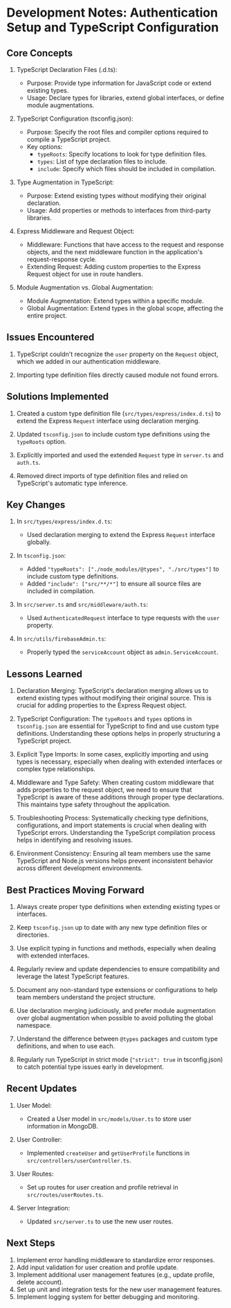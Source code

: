 # Development Notes: Authentication Setup and TypeScript Configuration

## Core Concepts

1. TypeScript Declaration Files (.d.ts):
   - Purpose: Provide type information for JavaScript code or extend existing types.
   - Usage: Declare types for libraries, extend global interfaces, or define module augmentations.

2. TypeScript Configuration (tsconfig.json):
   - Purpose: Specify the root files and compiler options required to compile a TypeScript project.
   - Key options: 
     - `typeRoots`: Specify locations to look for type definition files.
     - `types`: List of type declaration files to include.
     - `include`: Specify which files should be included in compilation.

3. Type Augmentation in TypeScript:
   - Purpose: Extend existing types without modifying their original declaration.
   - Usage: Add properties or methods to interfaces from third-party libraries.

4. Express Middleware and Request Object:
   - Middleware: Functions that have access to the request and response objects, and the next middleware function in the application's request-response cycle.
   - Extending Request: Adding custom properties to the Express Request object for use in route handlers.

5. Module Augmentation vs. Global Augmentation:
   - Module Augmentation: Extend types within a specific module.
   - Global Augmentation: Extend types in the global scope, affecting the entire project.

## Issues Encountered

1. TypeScript couldn't recognize the `user` property on the `Request` object, which we added in our authentication middleware.

2. Importing type definition files directly caused module not found errors.

## Solutions Implemented

1. Created a custom type definition file (`src/types/express/index.d.ts`) to extend the Express `Request` interface using declaration merging.

2. Updated `tsconfig.json` to include custom type definitions using the `typeRoots` option.

3. Explicitly imported and used the extended `Request` type in `server.ts` and `auth.ts`.

4. Removed direct imports of type definition files and relied on TypeScript's automatic type inference.

## Key Changes

1. In `src/types/express/index.d.ts`:
   - Used declaration merging to extend the Express `Request` interface globally.

2. In `tsconfig.json`:
   - Added `"typeRoots": ["./node_modules/@types", "./src/types"]` to include custom type definitions.
   - Added `"include": ["src/**/*"]` to ensure all source files are included in compilation.

3. In `src/server.ts` and `src/middleware/auth.ts`:
   - Used `AuthenticatedRequest` interface to type requests with the `user` property.

4. In `src/utils/firebaseAdmin.ts`:
   - Properly typed the `serviceAccount` object as `admin.ServiceAccount`.

## Lessons Learned

1. Declaration Merging: TypeScript's declaration merging allows us to extend existing types without modifying their original source. This is crucial for adding properties to the Express Request object.

2. TypeScript Configuration: The `typeRoots` and `types` options in `tsconfig.json` are essential for TypeScript to find and use custom type definitions. Understanding these options helps in properly structuring a TypeScript project.

3. Explicit Type Imports: In some cases, explicitly importing and using types is necessary, especially when dealing with extended interfaces or complex type relationships.

4. Middleware and Type Safety: When creating custom middleware that adds properties to the request object, we need to ensure that TypeScript is aware of these additions through proper type declarations. This maintains type safety throughout the application.

5. Troubleshooting Process: Systematically checking type definitions, configurations, and import statements is crucial when dealing with TypeScript errors. Understanding the TypeScript compilation process helps in identifying and resolving issues.

6. Environment Consistency: Ensuring all team members use the same TypeScript and Node.js versions helps prevent inconsistent behavior across different development environments.

## Best Practices Moving Forward

1. Always create proper type definitions when extending existing types or interfaces.

2. Keep `tsconfig.json` up to date with any new type definition files or directories.

3. Use explicit typing in functions and methods, especially when dealing with extended interfaces.

4. Regularly review and update dependencies to ensure compatibility and leverage the latest TypeScript features.

5. Document any non-standard type extensions or configurations to help team members understand the project structure.

6. Use declaration merging judiciously, and prefer module augmentation over global augmentation when possible to avoid polluting the global namespace.

7. Understand the difference between `@types` packages and custom type definitions, and when to use each.

8. Regularly run TypeScript in strict mode (`"strict": true` in tsconfig.json) to catch potential type issues early in development.

## Recent Updates

1. User Model:
   - Created a User model in `src/models/User.ts` to store user information in MongoDB.

2. User Controller:
   - Implemented `createUser` and `getUserProfile` functions in `src/controllers/userController.ts`.

3. User Routes:
   - Set up routes for user creation and profile retrieval in `src/routes/userRoutes.ts`.

4. Server Integration:
   - Updated `src/server.ts` to use the new user routes.

## Next Steps

1. Implement error handling middleware to standardize error responses.
2. Add input validation for user creation and profile update.
3. Implement additional user management features (e.g., update profile, delete account).
4. Set up unit and integration tests for the new user management features.
5. Implement logging system for better debugging and monitoring.